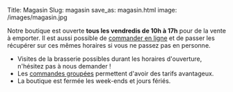 Title: Magasin
Slug: magasin
save_as: magasin.html
image: /images/magasin.jpg

Notre boutique est ouverte **tous les vendredis de 10h à 17h** pour de la vente à emporter. Il est aussi possible de [commander en ligne](https://vieuxsinge.auneor-conseil.fr) et de passer les récupérer sur ces mêmes horaires si vous ne passez pas en personne.

- Visites de la brasserie possibles durant les horaires d'ouverture, n'hésitez pas à nous demander !
- Les [commandes groupées](commandes-groupees.html) permettent d'avoir des tarifs avantageux.
- La boutique est fermée les week-ends et jours fériés.
